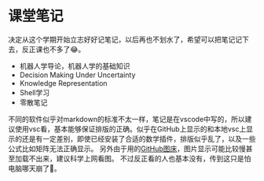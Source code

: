 课堂笔记
===

决定从这个学期开始立志好好记笔记，以后再也不划水了，希望可以把笔记记下去，反正课也不多了:joy:。
- 机器人学导论，机器人学的基础知识
- Decision Making Under Uncertainty
- Knowledge Representation
- Shell学习
- 零散笔记

不同的软件似乎对markdown的标准不太一样，笔记是在vscode中写的，所以建议使用vsc看，基本能够保证排版的正确。似乎在GitHub上显示的和本地vsc上显示的还是有一定差别，即使已经安装了合适的数学插件，排版似乎乱了，以及一些公式比如矩阵无法正确显示。
另外由于用的[GitHub图床](https://github.com/s974534426/img_for_notes)，图片显示可能比较慢甚至加载不出来，建议科学上网看图。
不过反正看的人也基本没有，传到这只是怕电脑哪天崩了:thinking:。
